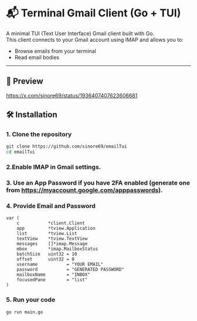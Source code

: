 # 📬 Terminal Gmail Client (Go + TUI)

A minimal TUI (Text User Interface) Gmail client built with Go.  
This client connects to your Gmail account using IMAP and allows you to:

- Browse emails from your terminal
- Read email bodies

---
## 📸 Preview
https://x.com/sinore69/status/1936407407623606681

## 🛠️ Installation

### 1. Clone the repository

```bash
git clone https://github.com/sinore69/emailTui
cd emailTui
```
### 2.Enable IMAP in Gmail settings.

### 3. Use an App Password if you have 2FA enabled (generate one from https://myaccount.google.com/apppasswords).

### 4. Provide Email and Password

```
var (
	c           *client.Client
	app         *tview.Application
	list        *tview.List
	textView    *tview.TextView
	messages    []*imap.Message
	mbox        *imap.MailboxStatus
	batchSize   uint32 = 10
	offset      uint32 = 0
	username           = "YOUR EMAIL"
	password           = "GENERATED PASSWORD"
	mailboxName        = "INBOX"
	focusedPane        = "list"
)
```
### 5. Run your code

```
go run main.go
```

